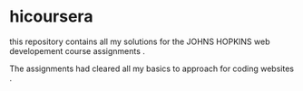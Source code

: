 # hicoursera
this repository contains all my solutions for the JOHNS HOPKINS web developement course assignments . 

The assignments had cleared all my basics to approach for coding websites . 
